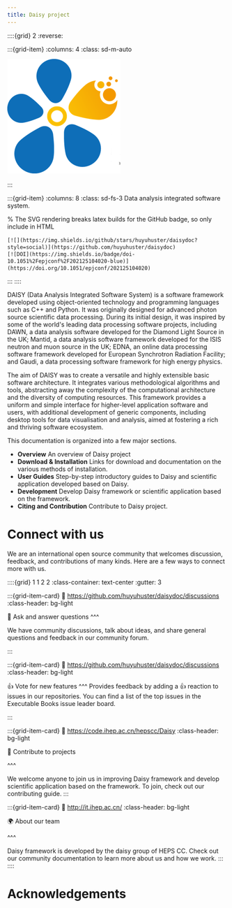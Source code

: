 ```yaml
---
title: Daisy project 
---
```


::::{grid} 2
:reverse:

:::{grid-item}
:columns: 4
:class: sd-m-auto

<img src="images/logo-square.png" />

:::

:::{grid-item}
:columns: 8
:class: sd-fs-3
Data analysis integrated software system.



% The SVG rendering breaks latex builds for the GitHub badge, so only include in HTML
```{only} html
[![](https://img.shields.io/github/stars/huyuhuster/daisydoc?style=social)](https://github.com/huyuhuster/daisydoc)
[![DOI](https://img.shields.io/badge/doi-10.1051%2Fepjconf%2F202125104020-blue)](https://doi.org/10.1051/epjconf/202125104020)
```
:::
::::




DAISY (Data Analysis Integrated Software System) is a software framework developed using object-oriented technology and programming languages such as C++ and Python. It was originally designed for advanced photon source scientific data processing. During its initial design, it was inspired by some of the world's leading data processing software projects, including DAWN, a data analysis software developed for the Diamond Light Source in the UK; Mantid, a data analysis software framework developed for the ISIS neutron and muon source in the UK; EDNA, an online data processing software framework developed for European Synchrotron Radiation Facility; and Gaudi, a data processing software framework for high energy physics.

The aim of DAISY was to create a versatile and highly extensible basic software architecture. It integrates various methodological algorithms and tools, abstracting away the complexity of the computational architecture and the diversity of computing resources. This framework provides a uniform and simple interface for higher-level application software and users, with additional development of generic components, including desktop tools for data visualisation and analysis, aimed at fostering a rich and thriving software ecosystem.


This documentation is organized into a few major sections.

- **Overview** An overview of Daisy project
- **Download & Installation**  Links for download and documentation on the various methods of installation.
- **User Guides** Step-by-step introductory guides to Daisy and scientific application developed based on Daisy.
- **Development** Develop Daisy framework or scientific application based on the framework. 
- **Citing and Contribution** Contribute to Daisy project.




# Connect with us

We are an international open source community that welcomes discussion, feedback, and contributions of many kinds.
Here are a few ways to connect more with us.

::::{grid} 1 1 2 2
:class-container: text-center
:gutter: 3

:::{grid-item-card}
:link: https://github.com/huyuhuster/daisydoc/discussions
:class-header: bg-light

💬 Ask and answer questions
^^^

We have community discussions, talk about ideas, and share general questions and feedback in our community forum.

:::

:::{grid-item-card}
:link: https://github.com/huyuhuster/daisydoc/discussions
:class-header: bg-light

👍 Vote for new features
^^^
Provides feedback by adding a 👍 reaction to issues in our repositories.
You can find a list of the top issues in the Executable Books issue leader board.

:::

:::{grid-item-card}
:link: https://code.ihep.ac.cn/hepscc/Daisy
:class-header: bg-light

🙌 Contribute to projects

^^^

We welcome anyone to join us in improving Daisy framework and develop scientific application based on the framework.
To join, check out our contributing guide.
:::

:::{grid-item-card}
:link: http://it.ihep.ac.cn/
:class-header: bg-light

🌍 About our team

^^^

Daisy framework is developed by the daisy group of HEPS CC.
Check out our community documentation to learn more about us and how we work.
:::
::::


# Acknowledgements


